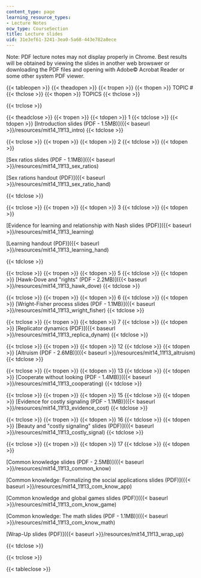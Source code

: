 ```yaml
---
content_type: page
learning_resource_types:
- Lecture Notes
ocw_type: CourseSection
title: Lecture slides
uid: 31e3ef61-3241-3ea0-5a68-443e782a8ece
---
```


Note: PDF lecture notes may not display properly in Chrome. Best results will be obtained by viewing the slides in another web browswer or downloading the PDF files and opening with Adobe© Acrobat Reader or some other system PDF viewer. 

{{< tableopen >}}
{{< theadopen >}}
{{< tropen >}}
{{< thopen >}}
TOPIC #
{{< thclose >}}
{{< thopen >}}
TOPICS
{{< thclose >}}

{{< trclose >}}

{{< theadclose >}}
{{< tropen >}}
{{< tdopen >}}
1
{{< tdclose >}}
{{< tdopen >}}
[Introduction slides (PDF - 1.5MB)]({{< baseurl >}}/resources/mit14_11f13_intro)
{{< tdclose >}}

{{< trclose >}}
{{< tropen >}}
{{< tdopen >}}
2
{{< tdclose >}}
{{< tdopen >}}


[Sex ratios slides (PDF - 1.1MB)]({{< baseurl >}}/resources/mit14_11f13_sex_ratios)

[Sex rations handout (PDF)]({{< baseurl >}}/resources/mit14_11f13_sex_ratio_hand)


{{< tdclose >}}

{{< trclose >}}
{{< tropen >}}
{{< tdopen >}}
3
{{< tdclose >}}
{{< tdopen >}}


[Evidence for learning and relationship with Nash slides (PDF)]({{< baseurl >}}/resources/mit14_11f13_learning) 

[Learning handout (PDF)]({{< baseurl >}}/resources/mit14_11f13_learning_hand)


{{< tdclose >}}

{{< trclose >}}
{{< tropen >}}
{{< tdopen >}}
5
{{< tdclose >}}
{{< tdopen >}}
[Hawk-Dove and "rights" (PDF - 2.2MB)]({{< baseurl >}}/resources/mit14_11f13_hawk_dove)
{{< tdclose >}}

{{< trclose >}}
{{< tropen >}}
{{< tdopen >}}
6
{{< tdclose >}}
{{< tdopen >}}
[Wright-Fisher process slides (PDF - 1.1MB)]({{< baseurl >}}/resources/mit14_11f13_wright_fisher)
{{< tdclose >}}

{{< trclose >}}
{{< tropen >}}
{{< tdopen >}}
7
{{< tdclose >}}
{{< tdopen >}}
[Replicator dynamics (PDF)]({{< baseurl >}}/resources/mit14_11f13_replica_dynam)
{{< tdclose >}}

{{< trclose >}}
{{< tropen >}}
{{< tdopen >}}
12
{{< tdclose >}}
{{< tdopen >}}
[Altruism (PDF - 2.6MB)]({{< baseurl >}}/resources/mit14_11f13_altruism)
{{< tdclose >}}

{{< trclose >}}
{{< tropen >}}
{{< tdopen >}}
13
{{< tdclose >}}
{{< tdopen >}}
[Cooperate without looking (PDF - 1.4MB)]({{< baseurl >}}/resources/mit14_11f13_cooperating)
{{< tdclose >}}

{{< trclose >}}
{{< tropen >}}
{{< tdopen >}}
15
{{< tdclose >}}
{{< tdopen >}}
[Evidence for costly signaling (PDF - 1.1MB)]({{< baseurl >}}/resources/mit14_11f13_evidence_cost)
{{< tdclose >}}

{{< trclose >}}
{{< tropen >}}
{{< tdopen >}}
16
{{< tdclose >}}
{{< tdopen >}}
[Beauty and "costly signaling" slides (PDF)]({{< baseurl >}}/resources/mit14_11f13_costly_signal)
{{< tdclose >}}

{{< trclose >}}
{{< tropen >}}
{{< tdopen >}}
17
{{< tdclose >}}
{{< tdopen >}}


[Common knowledge slides (PDF - 2.5MB)]({{< baseurl >}}/resources/mit14_11f13_common_know)

[Common knowledge: Formalizing the social applications slides (PDF)]({{< baseurl >}}/resources/mit14_11f13_com_know_app)

[Common knowledge and global games slides (PDF)]({{< baseurl >}}/resources/mit14_11f13_com_know_game)

[Common knowledge: The math slides (PDF - 1.1MB)]({{< baseurl >}}/resources/mit14_11f13_com_know_math)

[Wrap-Up slides (PDF)]({{< baseurl >}}/resources/mit14_11f13_wrap_up)


{{< tdclose >}}

{{< trclose >}}

{{< tableclose >}}